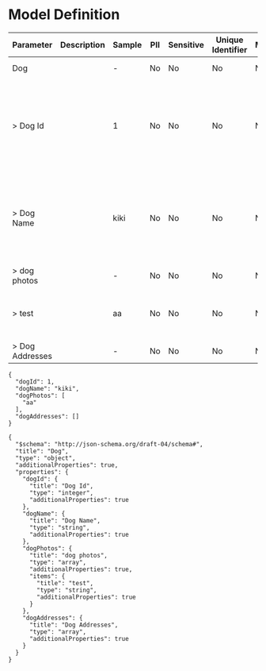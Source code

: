 # Model Definition
| Parameter | Description | Sample | PII | Sensitive | Unique Identifier | Mandatory | Default | Details |
| --- | --- | --- | --- | --- | --- | --- | --- | --- |
|  Dog |  |  -  | No | No | No | No |  |Data Type : object<br>  |
| &gt; Dog Id |  | 1 | No | No | No | No |  |Data Type : integer<br> Mininum :  - <br> Exclusive Minimum : No<br> Maximum :  - <br> Exclusive Maximum : No<br> Multiple Of :  - <br>  |
| &gt; Dog Name |  | kiki | No | No | No | No |  |Data Type : string<br> Min. length :  - <br> Max. length :  - <br> Regex :  - <br> Allow Null : false<br> Faker : name.firstName<br>  |
| &gt; dog photos |  |  -  | No | No | No | No |  |Data Type : array<br>  |
| &gt; test |  | aa | No | No | No | No |  |Data Type : string<br> Min. length :  - <br> Max. length :  - <br> Regex :  - <br>  |
| &gt; Dog Addresses |  |  -  | No | No | No | No |  |Data Type : array<br>  |





```
{
  "dogId": 1,
  "dogName": "kiki",
  "dogPhotos": [
    "aa"
  ],
  "dogAddresses": []
}
```




```
{
  "$schema": "http://json-schema.org/draft-04/schema#",
  "title": "Dog",
  "type": "object",
  "additionalProperties": true,
  "properties": {
    "dogId": {
      "title": "Dog Id",
      "type": "integer",
      "additionalProperties": true
    },
    "dogName": {
      "title": "Dog Name",
      "type": "string",
      "additionalProperties": true
    },
    "dogPhotos": {
      "title": "dog photos",
      "type": "array",
      "additionalProperties": true,
      "items": {
        "title": "test",
        "type": "string",
        "additionalProperties": true
      }
    },
    "dogAddresses": {
      "title": "Dog Addresses",
      "type": "array",
      "additionalProperties": true
    }
  }
}
```

